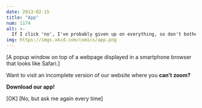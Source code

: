 ```yaml
---
date: 2013-02-15
title: "App"
num: 1174
alt: >-
  If I click 'no', I've probably given up on everything, so don't bother taking me to the page I was trying to go to. Just drop me on the homepage. Thanks.
img: https://imgs.xkcd.com/comics/app.png
---
```

[A popup window on top of a webpage displayed in a smartphone browser that looks like Safari.]

Want to visit an incomplete version of our website where you **can't zoom?**

**Download our app!**

[OK] [No, but ask me again every time]

<!-- Note the official transcript actually includes more ranting! -->